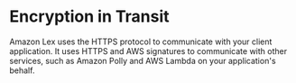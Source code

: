# Encryption in Transit<a name="in-transit"></a>

Amazon Lex uses the HTTPS protocol to communicate with your client application\. It uses HTTPS and AWS signatures to communicate with other services, such as Amazon Polly and AWS Lambda on your application's behalf\.